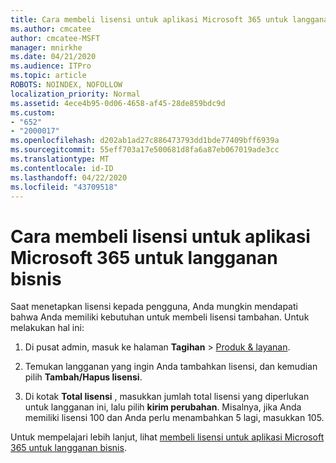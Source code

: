 ```yaml
---
title: Cara membeli lisensi untuk aplikasi Microsoft 365 untuk langganan bisnis
ms.author: cmcatee
author: cmcatee-MSFT
manager: mnirkhe
ms.date: 04/21/2020
ms.audience: ITPro
ms.topic: article
ROBOTS: NOINDEX, NOFOLLOW
localization_priority: Normal
ms.assetid: 4ece4b95-0d06-4658-af45-28de859bdc9d
ms.custom:
- "652"
- "2000017"
ms.openlocfilehash: d202ab1ad27c886473793dd1bde77409bff6939a
ms.sourcegitcommit: 55eff703a17e500681d8fa6a87eb067019ade3cc
ms.translationtype: MT
ms.contentlocale: id-ID
ms.lasthandoff: 04/22/2020
ms.locfileid: "43709518"
---
```

# <a name="how-to-buy-licenses-for-your-microsoft-365-apps-for-business-subscription"></a>Cara membeli lisensi untuk aplikasi Microsoft 365 untuk langganan bisnis

Saat menetapkan lisensi kepada pengguna, Anda mungkin mendapati bahwa Anda memiliki kebutuhan untuk membeli lisensi tambahan. Untuk melakukan hal ini:
  
1. Di pusat admin, masuk ke halaman **Tagihan** \> [Produk & layanan](https://go.microsoft.com/fwlink/p/?linkid=842054).

2. Temukan langganan yang ingin Anda tambahkan lisensi, dan kemudian pilih **Tambah/Hapus lisensi**.

3. Di kotak **Total lisensi** , masukkan jumlah total lisensi yang diperlukan untuk langganan ini, lalu pilih **kirim perubahan**. Misalnya, jika Anda memiliki lisensi 100 dan Anda perlu menambahkan 5 lagi, masukkan 105.

Untuk mempelajari lebih lanjut, lihat [membeli lisensi untuk aplikasi Microsoft 365 untuk langganan bisnis](https://docs.microsoft.com/office365/admin/subscriptions-and-billing/buy-licenses).